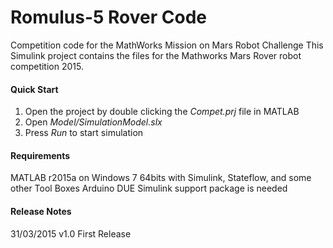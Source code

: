 # Romulus-5 Rover Code

Competition code for the MathWorks Mission on Mars Robot Challenge This Simulink project contains the files for the Mathworks Mars Rover robot competition 2015.

#### Quick Start

1. Open the project by double clicking the *Compet.prj* file in MATLAB
2. Open *Model/SimulationModel.slx*
3. Press *Run* to start simulation

#### Requirements

MATLAB r2015a on Windows 7 64bits with Simulink, Stateflow, and some other Tool Boxes
Arduino DUE Simulink support package is needed

#### Release Notes

31/03/2015 v1.0 First Release
